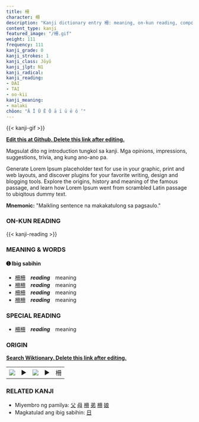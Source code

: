 ```yaml
---
title: 柵
character: 柵
description: "Kanji dictionary entry 柵: meaning, on-kun reading, compounds, origin, related kanji"
content_type: kanji
featured_image: "/柵.gif"
weight: 111
frequency: 111
kanji_grade: 0
kanji_strokes: 1
kanji_class: Jōyō
kanji_jlpt: N1
kanji_radical: 
kanji_reading: 
- DAI
- TAI
- oo-kii
kanji_meaning:
- malaki
chōon: "Ā Ī Ū Ē Ō ā ī ū ē ō ’"
---
```

[//]: # (Don't edit the line below. Kanji animated GIF code is automatically generated.)
{{< kanji-gif >}}

[//]: # (Edit below this line.)

**[Edit this at Github. Delete this link after editing.](https://github.com/tim0g/tim/tree/main/content/kanji/柵/index.md)**

Magsulat dito ng introduction tungkol sa kanji. Mga opinions, impressions, suggestions, trivia, ang kung ano-ano pa.

Generate Lorem Ipsum placeholder text for use in your graphic, print and web layouts, and discover plugins for your favorite writing, design and blogging tools. Explore the origins, history and meaning of the famous passage, and learn how Lorem Ipsum went from scrambled Latin passage to ubiqitous dummy text.
 
**Mnemonic:** "Maikling sentence na makakatulong sa pagsaulo."

### ON-KUN READING

[//]: # (Don't edit the line below. ON-KUN READING code is automatically generated.)
{{< kanji-reading >}}

### MEANING & WORDS

#### ➊ **Ibig sabihin**
  - [柵](../柵)[柵](../柵)　***reading***　meaning
  - [柵](../柵)[柵](../柵)　***reading***　meaning
  - [柵](../柵)[柵](../柵)　***reading***　meaning
  - [柵](../柵)[柵](../柵)　***reading***　meaning

### SPECIAL READING
  - [柵](../柵)[柵](../柵)　***reading***　meaning

### ORIGIN

**[Search Wiktionary. Delete this link after editing.](https://wiktionary.org/wiki/柵)**
<table class="kanji-table"><tr><td>
<img src="60px-柵-bronze.svg.png">
</td><td>▶</td><td>
<img src="60px-柵-oracle.svg.png">
</td><td>▶</td>
<td class="kanji-origin">柵</td>
</tr></table>

### RELATED KANJI
- Miyembro ng pamilya: [父](../父) [母](../母) [柵](../柵) [弟](../弟) [柵](../柵) [娘](../娘)
- Magkatulad ang ibig sabihin: [日](../日)
